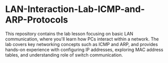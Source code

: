 # LAN-Interaction-Lab-ICMP-and-ARP-Protocols
This repository contains the lab lesson focusing on basic LAN communication, where you'll learn how PCs interact within a network. The lab covers key networking concepts such as ICMP and ARP, and provides hands-on experience with configuring IP addresses, exploring MAC address tables, and understanding role of switch communication.
